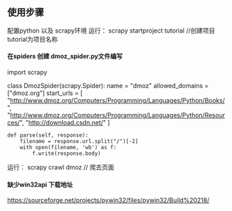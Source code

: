 ## 使用步骤
配置python 以及 scrapy环境
运行：
scrapy startproject tutorial     //创建项目 tutorial为项目名称
#### 在spiders 创建 dmoz_spider.py文件编写
import scrapy

class DmozSpider(scrapy.Spider):
    name = "dmoz"
    allowed_domains = ["dmoz.org"]
    start_urls = [
        "http://www.dmoz.org/Computers/Programming/Languages/Python/Books/",
        "http://www.dmoz.org/Computers/Programming/Languages/Python/Resources/",
        "http://download.csdn.net/"
    ]

    def parse(self, response):
        filename = response.url.split("/")[-2]
        with open(filename, 'wb') as f:
            f.write(response.body)

运行：
scrapy crawl dmoz    // 爬去页面

#### 缺少win32api 下载地址
https://sourceforge.net/projects/pywin32/files/pywin32/Build%20218/

